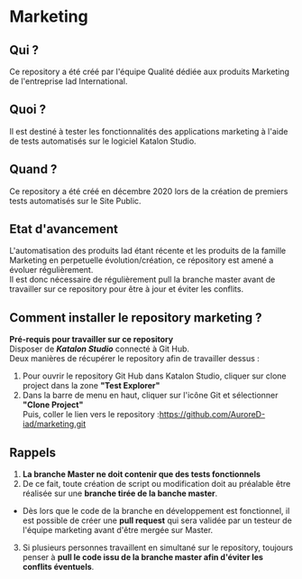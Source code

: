 # Marketing


## Qui ?

Ce repository a été créé par l'équipe Qualité dédiée aux produits Marketing de l'entreprise Iad International.


## Quoi ?

Il est destiné à tester les fonctionnalités des applications marketing à l'aide de tests automatisés sur le logiciel Katalon Studio.

## Quand ?

Ce repository a été créé en décembre 2020 lors de la création de premiers tests automatisés sur le Site Public.

## Etat d'avancement

L'automatisation des produits Iad étant récente et les produits de la famille Marketing en perpetuelle évolution/création, ce répository est amené a évoluer régulièrement.   
Il est donc nécessaire de régulièrement pull la branche master avant de travailler sur ce repository pour être à jour et éviter les conflits.

## Comment installer le repository marketing ?

__Pré-requis pour travailler sur ce repository__  
Disposer de __*Katalon Studio*__ connecté à Git Hub.  
Deux manières de récupérer le repository afin de travailler dessus :  
  
1. Pour ouvrir le repository Git Hub dans Katalon Studio, cliquer sur clone project dans la zone __"Test Explorer"__  
2. Dans la barre de menu en haut, cliquer sur l'icône Git et sélectionner __"Clone Project"__  
Puis, coller le lien vers le repository :https://github.com/AuroreD-iad/marketing.git

## Rappels  

1. __La branche Master ne doit contenir que des tests fonctionnels__  
2. De ce fait, toute création de script ou modification doit au préalable être réalisée sur une __branche tirée de la banche master__.  
* Dès lors que le code de la branche en développement est fonctionnel, il est possible de créer une __pull request__ qui sera validée par un testeur de l'équipe marketing avant d'être mergée sur Master. 
3. Si plusieurs personnes travaillent en simultané sur le repository, toujours penser à __pull le code issu de la branche master afin d'éviter les conflits éventuels__.  
